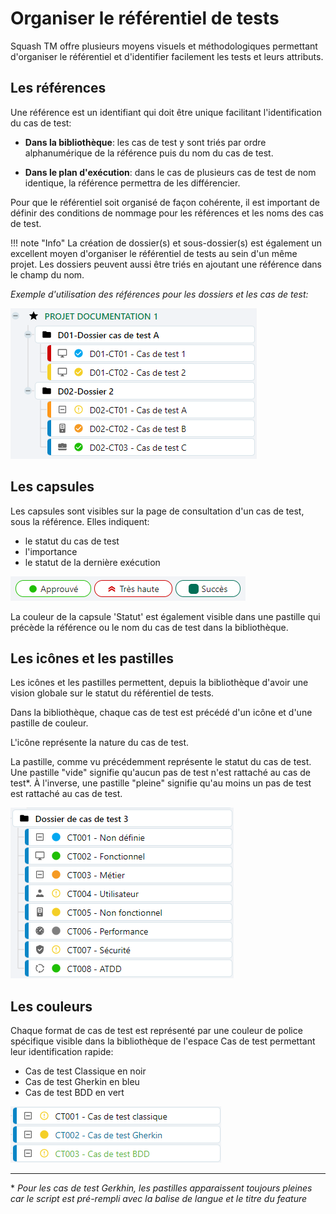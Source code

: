 # Organiser le référentiel de tests

Squash TM offre plusieurs moyens visuels et méthodologiques permettant d'organiser le référentiel et d'identifier facilement les tests et leurs attributs. 

## Les références

Une référence est un identifiant qui doit être unique facilitant l'identification du cas de test:

- **Dans la bibliothèque**: les cas de test y sont triés par ordre alphanumérique de la référence puis du nom du cas de test.

- **Dans le plan d'exécution**: dans le cas de plusieurs cas de test de  nom identique, la référence permettra de les différencier.

Pour que le référentiel soit organisé de façon cohérente, il est important de définir des conditions de nommage pour les références et les noms des cas de test. 

!!! note "Info"
    La création de dossier(s) et sous-dossier(s) est également un excellent moyen d'organiser le référentiel de tests au sein d'un même projet. 
    Les dossiers peuvent aussi être triés en ajoutant une référence dans le champ du nom.

*Exemple d'utilisation des références pour les dossiers et les cas de test:*

![Exemple d'arborescence avec dossiers](resources/exemple-arbo-dossierFR.png)


## Les capsules

Les capsules sont visibles sur la page de consultation d'un cas de test, sous la référence. Elles indiquent:
- le statut du cas de test
- l'importance
- le statut de la dernière exécution

![Capsules](resources/capsulesFR.png)

La couleur de la capsule 'Statut' est également visible dans une pastille qui précède la référence ou le nom du cas de test dans la bibliothèque. 


## Les icônes et les pastilles

Les icônes et les pastilles permettent, depuis la bibliothèque d'avoir une vision globale sur le statut du référentiel de tests.

Dans la bibliothèque, chaque cas de test est précédé d'un icône et d'une pastille de couleur.

L'icône représente la nature du cas de test.

La pastille, comme vu précédemment représente le statut du cas de test.
Une pastille "vide" signifie qu'aucun pas de test n'est rattaché au cas de test*. À l'inverse, une pastille "pleine" signifie qu'au moins un pas de test est rattaché au cas de test.

![Nature d'un cas de test](resources/natures-des-cas-de-testFR.png)


## Les couleurs

Chaque format de cas de test est représenté par une couleur de police spécifique visible dans la bibliothèque de l'espace Cas de test permettant leur identification rapide:

- Cas de test Classique en noir
- Cas de test Gherkin en bleu
- Cas de test BDD en vert 

![Formats Cas de test](resources/couleurs-cas-de-testFR.png)

---
\* *Pour les cas de test Gerkhin, les pastilles apparaissent toujours pleines car le script est pré-rempli avec la balise de langue et le titre du feature*
